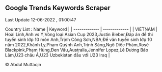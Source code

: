 

## Google Trends Keywords Scraper 
 
Last Update 12-06-2022 , 01:00:47

Country List :
 Name  | Keyword |
| ------------- | ------------- |
| VIETNAM | Hoài Linh,Anh vs Ý,Vòng loại Asian Cup 2023,Justin Bieber,Đáp án đề thi tuyển sinh lớp 10 môn Anh,Trịnh Công Sơn,NBA,Đề văn tuyển sinh lớp 10 năm 2022,Khánh Ly,Phạm Quỳnh Anh,Trịnh Sảng,Ngô Diệc Phàm,Rosé Blackpink,Phạm Hùng,Đen Vâu,Australia,Jennifer Lopez,Lê Dương Bảo Lâm,U23 châu Á,U23 Uzbekistan đấu với U23 Iraq |



© Abdul Muttaqin 
